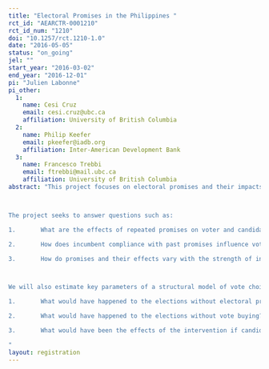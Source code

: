 ```yaml
---
title: "Electoral Promises in the Philippines "
rct_id: "AEARCTR-0001210"
rct_id_num: "1210"
doi: "10.1257/rct.1210-1.0"
date: "2016-05-05"
status: "on_going"
jel: ""
start_year: "2016-03-02"
end_year: "2016-12-01"
pi: "Julien Labonne"
pi_other:
  1:
    name: Cesi Cruz
    email: cesi.cruz@ubc.ca
    affiliation: University of British Columbia
  2:
    name: Philip Keefer
    email: pkeefer@iadb.org
    affiliation: Inter-American Development Bank
  3:
    name: Francesco Trebbi
    email: ftrebbi@mail.ubc.ca
    affiliation: University of British Columbia
abstract: "This project focuses on electoral promises and their impacts in municipal elections of the Philippines.  The core of the project - conducted in collaboration with the Parish Pastoral Council for Responsible Voting - relies on conducting an informational treatment in the context of the 2016 mayoral elections in the Ilocos Sur and Ilocos Norte regions of the country. We followed a similar approach in trial AEARCTR-0000688 which studied the 2013 elections, research upon which this project builds.  Voters in randomly selected villages will receive information on the promises of candidates running in the 2016 elections and a random subset of them will also be reminded of the promises made by candidates ahead of the 2013 elections. 

The project seeks to answer questions such as:
1.       What are the effects of repeated promises on voter and candidate behavior, including vote buying?
2.       How does incumbent compliance with past promises influence voter reactions to new promises?
3.       How do promises and their effects vary with the strength of incumbents?

We will also estimate key parameters of a structural model of vote choice based on elicitation of voters beliefs and heterogenous preferences for policy. In addition, we will be able to run some counterfactual simulations, including, but not limited to: 
1.       What would have happened to the elections without electoral promises? 
2.       What would have happened to the elections without vote buying?
3.       What would have been the effects of the intervention if candidates were unable to buy votes?
"
layout: registration
---
```


